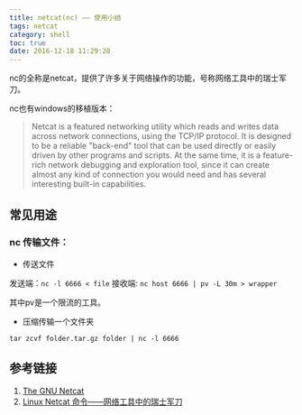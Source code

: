 ```yaml
---
title: netcat(nc) —— 使用小结
tags: netcat
category: shell
toc: true
date: 2016-12-18 11:29:28
---
```



nc的全称是netcat，提供了许多关于网络操作的功能，号称网络工具中的瑞士军刀。

nc也有windows的移植版本：[](https://eternallybored.org/misc/netcat/)

>   Netcat is a featured networking utility which reads and writes data across network connections, using the TCP/IP protocol.
It is designed to be a reliable "back-end" tool that can be used directly or easily driven by other programs and scripts. At the same time, it is a feature-rich network debugging and exploration tool, since it can create almost any kind of connection you would need and has several interesting built-in capabilities.

## 常见用途
### nc 传输文件：

- 传送文件

发送端：`nc -l 6666 < file`
接收端: `nc host 6666 | pv -L 30m > wrapper`

其中pv是一个限流的工具。

- 压缩传输一个文件夹

`tar zcvf folder.tar.gz folder | nc -l 6666`


## 参考链接

1. [The GNU Netcat](http://netcat.sourceforge.net/)
2. [Linux Netcat 命令——网络工具中的瑞士军刀](https://www.oschina.net/translate/linux-netcat-command)